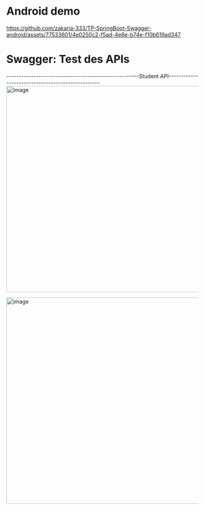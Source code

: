 # Android demo

https://github.com/zakaria-333/TP-SpringBoot-Swagger-android/assets/77533601/4e0250c2-f5ad-4e6e-b74e-f10b619ad347

# Swagger: Test des APIs
------------------------------------------------------Student API--------------------------------------------------
<img width="541" alt="image" src="https://github.com/zakaria-333/TP-SpringBoot-Swagger-android/assets/77533601/25ff0489-53b3-4623-b8c7-ffe8d2a491a8">

<img width="541" alt="image" src="https://github.com/zakaria-333/TP-SpringBoot-Swagger-android/assets/77533601/3e255493-7265-446e-9a89-a28d418b7a7e">

